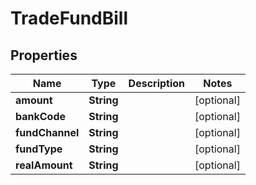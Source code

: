 

# TradeFundBill


## Properties

| Name | Type | Description | Notes |
|------------ | ------------- | ------------- | -------------|
|**amount** | **String** |  |  [optional] |
|**bankCode** | **String** |  |  [optional] |
|**fundChannel** | **String** |  |  [optional] |
|**fundType** | **String** |  |  [optional] |
|**realAmount** | **String** |  |  [optional] |



